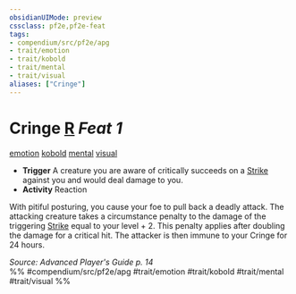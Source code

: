 ```yaml
---
obsidianUIMode: preview
cssclass: pf2e,pf2e-feat
tags:
- compendium/src/pf2e/apg
- trait/emotion
- trait/kobold
- trait/mental
- trait/visual
aliases: ["Cringe"]
---
```

# Cringe  [R](/rules/core-rulebook/chapter-9-playing-the-game.md#Actions "Reaction") *Feat 1*  
[emotion](/rules/traits/emotion.md)  [kobold](/rules/traits/kobold-b1.md)  [mental](/rules/traits/mental.md)  [visual](/rules/traits/visual.md)  

- **Trigger** A creature you are aware of critically succeeds on a [Strike](/rules/actions/strike.md) against you and would deal damage to you.
- **Activity** Reaction

With pitiful posturing, you cause your foe to pull back a deadly attack. The attacking creature takes a circumstance penalty to the damage of the triggering [Strike](/rules/actions/strike.md) equal to your level + 2. This penalty applies after doubling the damage for a critical hit. The attacker is then immune to your Cringe for 24 hours.

*Source: Advanced Player's Guide p. 14*  
%% #compendium/src/pf2e/apg #trait/emotion #trait/kobold #trait/mental #trait/visual %%